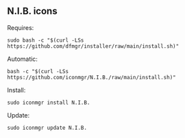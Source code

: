 ## N.I.B. icons  
  
Requires:  

```shell
sudo bash -c "$(curl -LSs https://github.com/dfmgr/installer/raw/main/install.sh)"
```

Automatic:

```shell
bash -c "$(curl -LSs https://github.com/iconmgr/N.I.B./raw/main/install.sh)"
```

Install:

```shell
sudo iconmgr install N.I.B.
```

Update:

```shell
sudo iconmgr update N.I.B.
```
